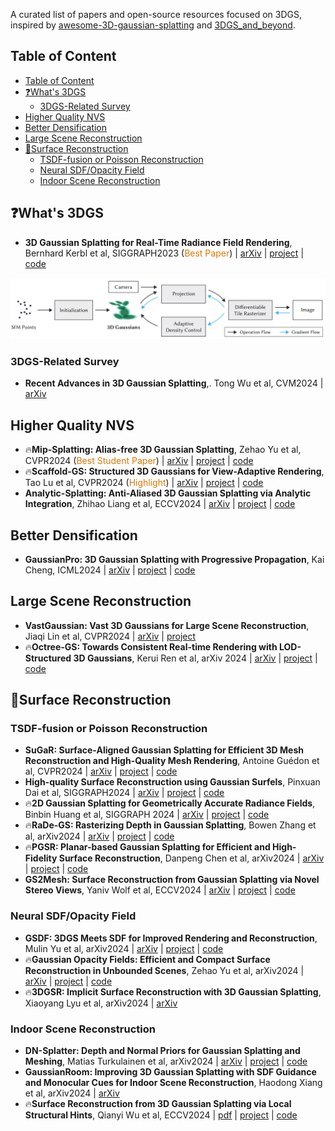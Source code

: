 A curated list of papers and open-source resources focused on 3DGS, inspired by [awesome-3D-gaussian-splatting](https://github.com/MrNeRF/awesome-3D-gaussian-splatting) and [3DGS_and_beyond](https://github.com/yangjiheng/3DGS_and_Beyond_Docs).

## Table of Content
- [Table of Content](#table-of-content)
- [❓️What's 3DGS](#️whats-3dgs)
  - [3DGS-Related Survey](#3dgs-related-survey)
- [Higher Quality NVS](#higher-quality-nvs)
- [Better Densification](#better-densification)
- [Large Scene Reconstruction](#large-scene-reconstruction)
- [🤩Surface Reconstruction](#surface-reconstruction)
  - [TSDF-fusion or Poisson Reconstruction](#tsdf-fusion-or-poisson-reconstruction)
  - [Neural SDF/Opacity Field](#neural-sdfopacity-field)
  - [Indoor Scene Reconstruction](#indoor-scene-reconstruction)

## ❓️What's 3DGS
- **3D Gaussian Splatting  for Real-Time Radiance Field Rendering**, Bernhard Kerbl et al, SIGGRAPH2023 (<font color="#de7802">Best Paper</font>) | [arXiv](https://arxiv.org/abs/2308.04079) | [project](https://repo-sam.inria.fr/fungraph/3d-gaussian-splatting/) | [code](https://github.com/graphdeco-inria/gaussian-splatting)

![](Docs/Backbone-of-3DGS.png)
### 3DGS-Related Survey
- **Recent Advances in 3D Gaussian Splatting**,. Tong Wu et al, CVM2024 | [arXiv](https://arxiv.org/abs/2403.11134)

## Higher Quality NVS
- 🔥**Mip-Splatting: Alias-free 3D Gaussian Splatting**, Zehao Yu et al, CVPR2024 (<font color="#de7802">Best Student Paper</font>) | [arXiv](https://arxiv.org/abs/2311.16493) | [project](https://niujinshuchong.github.io/mip-splatting/) | [code](https://github.com/autonomousvision/mip-splatting)
- 🔥**Scaffold-GS: Structured 3D Gaussians for View-Adaptive Rendering**, Tao Lu et al, CVPR2024 (<font color="#de7802">Highlight</font>) | [arXiv](https://arxiv.org/abs/2312.00109) | [project](https://city-super.github.io/scaffold-gs/) | [code](https://github.com/city-super/Scaffold-GS)
- **Analytic-Splatting: Anti-Aliased 3D Gaussian Splatting via Analytic Integration**, Zhihao Liang et al, ECCV2024 | [arXiv](https://arxiv.org/abs/2403.11056) | [project](https://lzhnb.github.io/project-pages/analytic-splatting/) | [code](https://github.com/lzhnb/Analytic-Splatting)

## Better Densification
- **GaussianPro: 3D Gaussian Splatting with Progressive Propagation**, Kai Cheng, ICML2024 | [arXiv](https://arxiv.org/abs/2402.14650) | [project](https://kcheng1021.github.io/gaussianpro.github.io/) | [code](https://github.com/kcheng1021/GaussianPro)

## Large Scene Reconstruction
- **VastGaussian: Vast 3D Gaussians for Large Scene Reconstruction**, Jiaqi Lin et al, CVPR2024 | [arXiv](https://arxiv.org/abs/2402.17427) | [project](https://vastgaussian.github.io/)
- 🔥**Octree-GS: Towards Consistent Real-time Rendering with LOD-Structured 3D Gaussians**, Kerui Ren et al, arXiv 2024 | [arXiv](https://arxiv.org/abs/2403.17898) | [project](https://city-super.github.io/octree-gs/) | [code](https://github.com/city-super/Octree-GS)

## 🤩Surface Reconstruction
### TSDF-fusion or Poisson Reconstruction
- **SuGaR: Surface-Aligned Gaussian Splatting for Efficient 3D Mesh Reconstruction and High-Quality Mesh Rendering**,  Antoine Guédon et al, CVPR2024 | [arXiv](https://arxiv.org/abs/2311.12775) | [project](https://anttwo.github.io/sugar/) | [code](https://github.com/Anttwo/SuGaR) 
- **High-quality Surface Reconstruction using Gaussian Surfels**, Pinxuan Dai et al, SIGGRAPH2024 | [arXiv](https://arxiv.org/abs/2404.17774) | [project](https://turandai.github.io/projects/gaussian_surfels/) | [code](https://github.com/turandai/gaussian_surfels)
- 🔥**2D Gaussian Splatting for Geometrically Accurate Radiance Fields**, Binbin Huang et al, SIGGRAPH 2024 | [arXiv](https://arxiv.org/abs/2403.17888) | [project](https://surfsplatting.github.io/) | [code](https://github.com/hbb1/2d-gaussian-splatting)
- 🔥**RaDe-GS: Rasterizing Depth in Gaussian Splatting**, Bowen Zhang et al, arXiv2024 | [arXiv](https://arxiv.org/abs/2406.01467) | [project](https://baowenz.github.io/radegs/) | [code](https://github.com/BaowenZ/RaDe-GS)
- 🔥**PGSR: Planar-based Gaussian Splatting for Efficient and High-Fidelity Surface Reconstruction**, Danpeng Chen et al, arXiv2024 | [arXiv](https://arxiv.org/abs/2406.06521) | [project](https://zju3dv.github.io/pgsr/) | [code](https://github.com/zju3dv/PGSR)
- **GS2Mesh: Surface Reconstruction from Gaussian Splatting via Novel Stereo Views**, Yaniv Wolf et al, ECCV2024 | [arXiv](https://arxiv.org/abs/2404.01810) | [project](https://gs2mesh.github.io/) | [code](https://github.com/yanivw12/gs2mesh/tree/main)

### Neural SDF/Opacity Field
- **GSDF: 3DGS Meets SDF for Improved Rendering and Reconstruction**, Mulin Yu et al, arXiv2024 | [arXiv](https://arxiv.org/abs/2403.16964) | [project](https://city-super.github.io/GSDF/) | [code](https://github.com/city-super/GSDF)
- 🔥**Gaussian Opacity Fields: Efficient and Compact Surface Reconstruction in Unbounded Scenes**, Zehao Yu et al, arXiv2024 | [arXiv](https://arxiv.org/abs/2404.10772) | [project](https://niujinshuchong.github.io/gaussian-opacity-fields/) | [code](https://github.com/autonomousvision/gaussian-opacity-fields)
- 🔥**3DGSR: Implicit Surface Reconstruction with 3D Gaussian Splatting**, Xiaoyang Lyu et al, arXiv2024 | [arXiv](https://arxiv.org/abs/2404.00409)

### Indoor Scene Reconstruction
- **DN-Splatter: Depth and Normal Priors for Gaussian Splatting and Meshing**, Matias Turkulainen et al, arXiv2024 | [arXiv](https://arxiv.org/abs/2403.17822) | [project](https://maturk.github.io/dn-splatter/) | [code](https://github.com/maturk/dn-splatter)
- **GaussianRoom: Improving 3D Gaussian Splatting with SDF Guidance and Monocular Cues for Indoor Scene Reconstruction**, Haodong Xiang et al, arXiv2024 | [arXiv](https://arxiv.org/abs/2405.19671)
- 🔥**Surface Reconstruction from 3D Gaussian Splatting via Local Structural Hints**, Qianyi Wu et al, ECCV2024 | [pdf](https://wuqianyi.top/media/GSRec.pdf) | [project](https://wuqianyi.top/gsrec) | [code](https://github.com/QianyiWu/gsrec)
